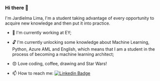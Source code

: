 ### Hi there 👋
I'm Jardielma Lima, I'm a student taking advantage of every opportunity to acquire new knowledge and then put it into practice.

<!--
**JardielmaQueiroz/jardielmaQueiroz** is a ✨ _special_ ✨ repository because its `README.md` (this file) appears on your GitHub profile.

Here are some ideas to get you started:-->

- 🔭 I'm currently working at EY;

- 🔓 I'm currently unlocking some knowledge about Machine Learning, Python, Azure AML and English, which means that I am a student in the process of becoming a machine learning architect;
<!--  🌱 I’m currently learning ...
- 👯 I’m looking to collaborate on ...
- 🤔 I’m looking for help with ...
- 💬 Ask me about ...-->
- 😍 Love coding, coffee, drawing and Star Wars!

- 📫 How to reach me: [![Linkedin Badge](https://img.shields.io/badge/-LinkedIn-blue?style=flat-square&logo=Linkedin&logoColor=white&link=https://www.linkedin.com/in/jardielma-queiroz-de-lima-12b91b53/)](https://www.linkedin.com/in/jardielma-queiroz-de-lima-12b91b53/)
<!-- 
- 😄 Pronouns: ...
- ⚡ Fun fact: ...-->

